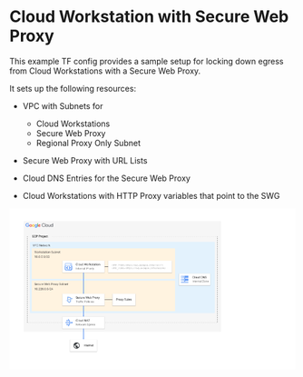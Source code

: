 # Cloud Workstation with Secure Web Proxy

This example TF config provides a sample setup for locking down egress from Cloud Workstations with a Secure Web Proxy.

It sets up the following resources:

- VPC with Subnets for
    - Cloud Workstations
    - Secure Web Proxy
    - Regional Proxy Only Subnet

- Secure Web Proxy with URL Lists

- Cloud DNS Entries for the Secure Web Proxy

- Cloud Workstations with HTTP Proxy variables that point to the SWG

![Complete Architecture Diagram](./images/full_architecture.png)
